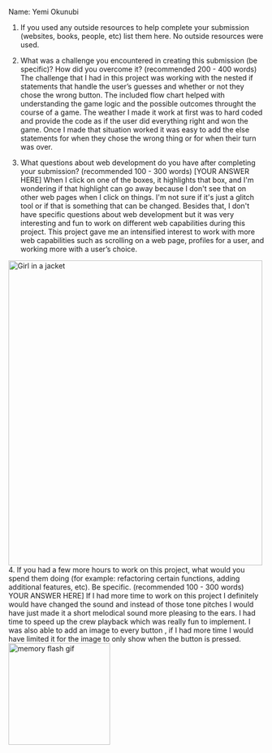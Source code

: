 Name: Yemi Okunubi

1. If you used any outside resources to help complete your submission (websites, books, people, etc) list them here.
  No outside resources were used.

2. What was a challenge you encountered in creating this submission (be specific)? How did you overcome it? (recommended 200 - 400 words)
The challenge that I had in this project was working with the nested if statements that handle the user’s guesses and whether or not they chose the wrong button. The included flow chart helped with understanding the game logic and the possible outcomes throught the course of a game. The weather I made it work at first was to hard coded and provide the code as if the user did everything right and won the game. Once I made that situation worked it was easy to add the else statements for when they chose the wrong thing or for when their turn was over. 

3. What questions about web development do you have after completing your submission? (recommended 100 - 300 words) [YOUR ANSWER HERE]
When I click on one of the boxes, it highlights that box, and I'm wondering if that highlight can go away because I don't see that on other web pages when I click on things. I'm not sure if it's just a glitch tool or if that is something that can be changed. Besides that, I don't have specific questions about web development but it was very interesting and fun to work on different web capabilities during this project. This project gave me an intensified interest to work with more web capabilities such as scrolling on a web page, profiles for a user, and working more with a user’s choice.
<img src="img_girl.jpg" alt="Girl in a jacket" width="500" height="600">
4. If you had a few more hours to work on this project, what would you spend them doing (for example: refactoring certain functions, adding additional features, etc). Be specific. (recommended 100 - 300 words) YOUR ANSWER HERE]
If I had more time to work on this project I definitely would have changed the sound and instead of those tone pitches I would have just made it a short melodical sound more pleasing to the ears. I had time to speed up the crew playback which was really fun to implement. I was also able to add an image to every button , if I had more time I would have limited it for the image to only show when the button is pressed.


<img src="https://cdn.glitch.com/f7b2078c-b0ac-42fd-8602-33a0cef4b850%2Fmemoryflash.gif?v=1614588691726" alt="memory flash gif" width="200" height="200">
